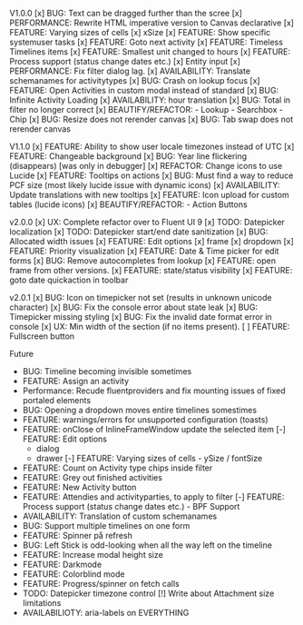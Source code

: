 V1.0.0
[x] BUG: Text can be dragged further than the scree
[x] PERFORMANCE: Rewrite HTML imperative version to Canvas declarative
[x] FEATURE: Varying sizes of cells
[x] xSize
[x] FEATURE: Show specific systemuser tasks
[x] FEATURE: Goto next activity
[x] FEATURE: Timeless Timelines items
[x] FEATURE: Smallest unit changed to hours
[x] FEATURE: Process support (status change dates etc.)
[x] Entity input
[x] PERFORMANCE: Fix filter dialog lag.
[x] AVAILABILITY: Translate schemanames for activitytypes
[x] BUG: Crash on lookup focus
[x] FEATURE: Open Activities in custom modal instead of standard
[x] BUG: Infinite Activity Loading
[x] AVAILABILITY: hour translation
[x] BUG: Total in filter no longer correct
[x] BEAUTIFY/REFACTOR: - Lookup - Searchbox - Chip
[x] BUG: Resize does not rerender canvas
[x] BUG: Tab swap does not rerender canvas

V1.1.0
[x] FEATURE: Ability to show user locale timezones instead of UTC
[x] FEATURE: Changeable background
[x] BUG: Year line flickering (disappears) [was only in debugger]
[x] REFACTOR: Change icons to use Lucide
[x] FEATURE: Tooltips on actions
[x] BUG: Must find a way to reduce PCF size (most likely lucide issue with dynamic icons)
[x] AVAILABILITY: Update translations with new tooltips
[x] FEATURE: Icon upload for custom tables (lucide icons)
[x] BEAUTIFY/REFACTOR: - Action Buttons

v2.0.0
[x] UX: Complete refactor over to Fluent UI 9
[x] TODO: Datepicker localization
[x] TODO: Datepicker start/end date sanitization
[x] BUG: Allocated width issues
[x] FEATURE: Edit options
  [x] frame
  [x] dropdown
[x] FEATURE: Priority visualization
[x] FEATURE: Date & Time picker for edit forms
[x] BUG: Remove autocompletes from lookup
[x] FEATURE: open frame from other versions.
[x] FEATURE: state/status visibility
[x] FEATURE: goto date quickaction in toolbar

v2.0.1
[x] BUG: Icon on timepicker not set (results in unknown unicode character)
[x] BUG: Fix the console error about state leak
[x] BUG: Timepicker missing styling
[x] BUG: Fix the invalid date format error in console
[x] UX: Min width of the section (if no items present).
[ ] FEATURE: Fullscreen button

Future
- BUG: Timeline becoming invisible sometimes
- FEATURE: Assign an activity
- Performance: Recude fluentproviders and fix mounting issues of fixed portaled elements
- BUG: Opening a dropdown moves entire timelines somestimes
- FEATURE: warnings/errors for unsupported configuration (toasts)
- FEATURE: onClose of InlineFrameWindow update the selected item
[-] FEATURE: Edit options
  - dialog 
  - drawer
  [-] FEATURE: Varying sizes of cells - ySize / fontSize
- FEATURE: Count on Activity type chips inside filter
- FEATURE: Grey out finished activities
- FEATURE: New Activity button
- FEATURE: Attendies and activityparties, to apply to filter
  [-] FEATURE: Process support (status change dates etc.) - BPF Support
- AVAILABILITY: Translation of custom schemanames
- BUG: Support multiple timelines on one form
- FEATURE: Spinner på refresh
- BUG: Left Stick is odd-looking when all the way left on the timeline
- FEATURE: Increase modal height size
- FEATURE: Darkmode
- FEATURE: Colorblind mode
- FEATURE: Progress/spinner on fetch calls
- TODO: Datepicker timezone control
[!] Write about Attachment size limitations
- AVAILABILIOTY: aria-labels on EVERYTHING